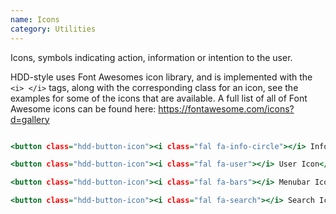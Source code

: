 ```yaml
---
name: Icons
category: Utilities
---
```

Icons, symbols indicating action, information or intention to the user. 

HDD-style uses Font Awesomes icon library, and is implemented with the `<i> </i>` tags, along with the corresponding class for an icon, see the examples for some of the icons that are available. A full list of all of Font Awesome icons can be found here: https://fontawesome.com/icons?d=gallery


```icons.html

<button class="hdd-button-icon"><i class="fal fa-info-circle"></i> Info Icon</button>

<button class="hdd-button-icon"><i class="fal fa-user"></i> User Icon</button>

<button class="hdd-button-icon"><i class="fal fa-bars"></i> Menubar Icon</button>

<button class="hdd-button-icon"><i class="fal fa-search"></i> Search Icon</button>

```